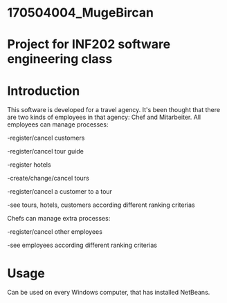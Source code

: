 # 170504004_MugeBircan

# Project for INF202 software engineering class


# Introduction
This software is developed for a travel agency. It's been thought that there are two kinds of employees in that agency: Chef and Mitarbeiter.
All employees can manage processes:

-register/cancel customers

-register/cancel tour guide

-register hotels

-create/change/cancel tours

-register/cancel a customer to a tour

-see tours, hotels, customers according different ranking criterias

Chefs can manage extra processes:

-register/cancel other employees

-see employees according different ranking criterias

# Usage 
Can be used on every Windows computer, that has installed NetBeans.

